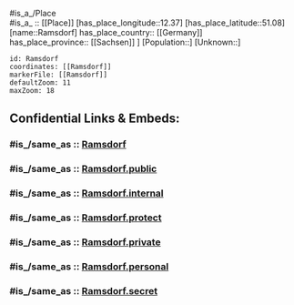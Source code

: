 ﻿---
confidential: public
isDeleted: false
location:
- 51.08
- 12.37
mapmarker: city
mapzoom:
- 7
- 12
SpocWebEntityId: 33627
tags:
- geo/City
type: City
---

#is_a_/Place  
#is_a_ :: [[Place]] 
[has_place_longitude::12.37] 
[has_place_latitude::51.08] 
[name::Ramsdorf] 
has_place_country:: [[Germany]]  
has_place_province:: [[Sachsen]] ] 
[Population::] 
[Unknown::] 


```leaflet
id: Ramsdorf
coordinates: [[Ramsdorf]] 
markerFile: [[Ramsdorf]] 
defaultZoom: 11 
maxZoom: 18
```


## Confidential Links & Embeds: 

### #is_/same_as :: [Ramsdorf](/_Standards/Earth/Continent/Europe/Europe~Central/Germany/Germany~East/Sachsen/counties~Sachsen/Leipzig/cities~Leipzig/Regis-Breitingen/City/Ramsdorf.md) 

### #is_/same_as :: [Ramsdorf.public](/_public/Earth/Continent/Europe/Europe~Central/Germany/Germany~East/Sachsen/counties~Sachsen/Leipzig/cities~Leipzig/Regis-Breitingen/City/Ramsdorf.public.md) 

### #is_/same_as :: [Ramsdorf.internal](/_internal/Earth/Continent/Europe/Europe~Central/Germany/Germany~East/Sachsen/counties~Sachsen/Leipzig/cities~Leipzig/Regis-Breitingen/City/Ramsdorf.internal.md) 

### #is_/same_as :: [Ramsdorf.protect](/_protect/Earth/Continent/Europe/Europe~Central/Germany/Germany~East/Sachsen/counties~Sachsen/Leipzig/cities~Leipzig/Regis-Breitingen/City/Ramsdorf.protect.md) 

### #is_/same_as :: [Ramsdorf.private](/_private/Earth/Continent/Europe/Europe~Central/Germany/Germany~East/Sachsen/counties~Sachsen/Leipzig/cities~Leipzig/Regis-Breitingen/City/Ramsdorf.private.md) 

### #is_/same_as :: [Ramsdorf.personal](/_personal/Earth/Continent/Europe/Europe~Central/Germany/Germany~East/Sachsen/counties~Sachsen/Leipzig/cities~Leipzig/Regis-Breitingen/City/Ramsdorf.personal.md) 

### #is_/same_as :: [Ramsdorf.secret](/_secret/Earth/Continent/Europe/Europe~Central/Germany/Germany~East/Sachsen/counties~Sachsen/Leipzig/cities~Leipzig/Regis-Breitingen/City/Ramsdorf.secret.md)

